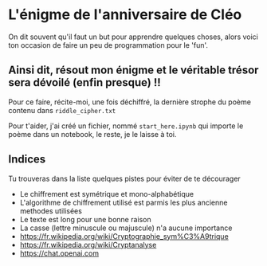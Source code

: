 # L'énigme de l'anniversaire de Cléo

On dit souvent qu'il faut un but pour apprendre quelques choses, alors voici ton occasion de faire un peu de programmation pour le 'fun'.

## Ainsi dit, résout mon énigme et le véritable trésor sera dévoilé (enfin presque) !!

Pour ce faire, récite-moi, une fois déchiffré, la dernière strophe du poème contenu dans `riddle_cipher.txt`

Pour t'aider, j'ai créé un fichier, nommé `start_here.ipynb` qui importe le poème dans un notebook, le reste, je le laisse à toi.

## Indices

Tu trouveras dans la liste quelques pistes pour éviter de te décourager

- Le chiffrement est symétrique et mono-alphabétique
- L'algorithme de chiffrement utilisé est parmis les plus ancienne methodes utilisées
- Le texte est long pour une bonne raison
- La casse (lettre minuscule ou majuscule) n'a aucune importance
- https://fr.wikipedia.org/wiki/Cryptographie_sym%C3%A9trique
- https://fr.wikipedia.org/wiki/Cryptanalyse
- https://chat.openai.com